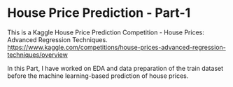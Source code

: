 # House Price Prediction - Part-1

This is a Kaggle House Price Prediction Competition - House Prices: Advanced Regression Techniques.  https://www.kaggle.com/competitions/house-prices-advanced-regression-techniques/overview 

In this Part, I have worked on EDA and data preparation of the train dataset before the machine learning-based prediction of house prices.

